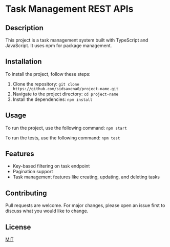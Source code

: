# Task Management REST APIs

## Description

This project is a task management system built with TypeScript and JavaScript. It uses npm for package management.

## Installation

To install the project, follow these steps:

1. Clone the repository: `git clone https://github.com/sidsaxena0/project-name.git`
2. Navigate to the project directory: `cd project-name`
3. Install the dependencies: `npm install`

## Usage

To run the project, use the following command: `npm start`

To run the tests, use the following command: `npm test`

## Features

- Key-based filtering on task endpoint
- Pagination support
- Task management features like creating, updating, and deleting tasks

## Contributing

Pull requests are welcome. For major changes, please open an issue first to discuss what you would like to change.

## License

[MIT](https://choosealicense.com/licenses/mit/)
